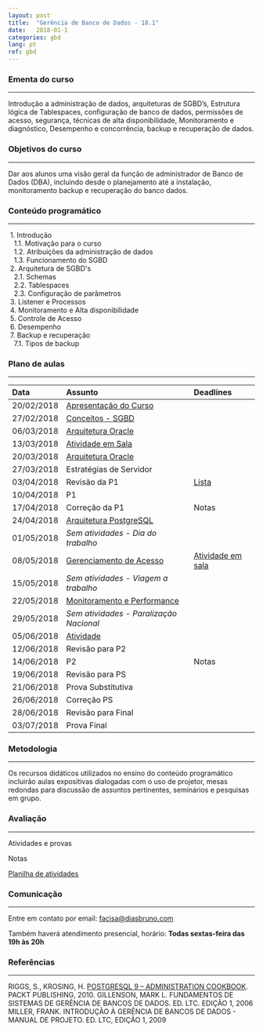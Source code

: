 ```yaml
---
layout: post
title:  "Gerência de Banco de Dados - 18.1"
date:   2018-01-1
categories: gbd
lang: pt
ref: gbd
---
```


### Ementa do curso
___
Introdução a administração de dados, arquiteturas de SGBD’s, Estrutura lógica de Tablespaces, configuração de banco de dados, permissões de acesso, segurança, técnicas de alta disponibilidade, Monitoramento e diagnóstico, Desempenho e concorrência, backup e recuperação de dados.

### Objetivos do curso
___
Dar aos alunos uma visão geral da função de administrador de Banco de Dados (DBA), incluindo desde o planejamento até a instalação, monitoramento backup e recuperação do banco dados.

### Conteúdo programático
___

&nbsp;1. Introdução  
&nbsp;&nbsp;&nbsp;1.1. Motivação para o curso  
&nbsp;&nbsp;&nbsp;1.2. Atribuições da administração de dados  
&nbsp;&nbsp;&nbsp;1.3. Funcionamento do SGBD  
&nbsp;2. Arquitetura de SGBD's  
&nbsp;&nbsp;&nbsp;2.1. Schemas  
&nbsp;&nbsp;&nbsp;2.2. Tablespaces  
&nbsp;&nbsp;&nbsp;2.3. Configuração de parâmetros  
&nbsp;3. Listener e Processos  
&nbsp;4. Monitoramento e Alta disponibilidade  
&nbsp;5. Controle de Acesso  
&nbsp;6. Desempenho  
&nbsp;7. Backup e recuperação  
&nbsp;&nbsp;&nbsp;7.1. Tipos de backup

### Plano de aulas
___

| Data	| Assunto | Deadlines
| :------- | :------ | :------ |
| 20/02/2018 | [Apresentação do Curso](https://docs.google.com/presentation/d/1-rbqHSVqADxuXPk7KfMN7W5DMTfAbEdpw3mP1po9htI/preview?slide=id.p3)
| 27/02/2018 | [Conceitos - SGBD](https://docs.google.com/presentation/d/1RhEbMLr5HYVA7f571mNQ7EpFq9k4Rgip-Sy_8FpxCw8/preview?slide=id.p4)
| 06/03/2018 | [Arquitetura Oracle](https://docs.google.com/presentation/d/10535O3tiqBkgIijHS3CJx3WW2aiKXxQfZvlRL-HnDVA/preview#slide=id.p4)
| 13/03/2018 | [Atividade em Sala](https://docs.google.com/document/d/1ZUCNYsg3RTJ4lHJk_OlXomB6ipDmTdryZVuomPSBDT8/preview)
| 20/03/2018 | [Arquitetura Oracle](https://docs.google.com/presentation/d/1TOtAUQSyiOrfANfuGazLj1x_pf1Pv77kk0Cf15jejT4/preview#slide=id.p4)
| 27/03/2018 | Estratégias de Servidor
| 03/04/2018 | Revisão da P1 | [Lista](https://docs.google.com/document/d/1lY6UWgOoBO8N8sPgHbPm_XKoZmQg213V-uv8eT07hIo/preview)
| 10/04/2018 | P1
| 17/04/2018 | Correção da P1 | Notas
| 24/04/2018 | [Arquitetura PostgreSQL](https://docs.google.com/presentation/d/1Z58rJuiOSnZHM40gwMSYelUDeoPz5jb4rmAtrHDbu7o/preview#slide=id.p)
| 01/05/2018 | *Sem atividades - Dia do trabalho*
| 08/05/2018 | [Gerenciamento de Acesso](https://docs.google.com/presentation/d/1jlKDX7UNArbzZxGC_iV8AWDR4j8Glx-Ju6gDuXazL7g/preview?slide=id.p) | [Atividade em sala](https://docs.google.com/document/d/1sC0s_fty2rVI38rW9yn8z2a5yOp7_x1t8rEdS7LGhLk/preview)
| 15/05/2018 | *Sem atividades - Viagem a trabalho*
| 22/05/2018 | [Monitoramento e Performance](https://docs.google.com/presentation/d/1D-YGhTWbhESkt3_KTGhcz07LCutr8zzM-WzevIG2yhA/preview#slide=id.p)
| 29/05/2018 | *Sem atividades - Paralização Nacional*
| 05/06/2018 | [Atividade](https://docs.google.com/document/d/1IcFCC6JswwZ2ReHl3OAqXG3Ta_az5qG0gmWc6230vgQ/edit)
| 12/06/2018 | Revisão para P2
| 14/06/2018 | P2 | Notas
| 19/06/2018 | Revisão para PS
| 21/06/2018 | Prova Substitutiva
| 26/06/2018 | Correção PS
| 28/06/2018 | Revisão para Final
| 03/07/2018 | Prova Final

### Metodologia
___
Os recursos didáticos utilizados no ensino do conteúdo programático incluirão aulas expositivas dialogadas com o uso de projetor, mesas redondas para discussão de assuntos pertinentes, seminários e pesquisas em grupo.

### Avaliação
___
Atividades e provas

Notas

[Planilha de atividades](https://docs.google.com/spreadsheets/d/1tUQi2In-4jawkn4xDFnLSd44lySahw_SnpLSRq7TK-M/edit#gid=0)

### Comunicação
___

Entre em contato por email: facisa@diasbruno.com

Também haverá atendimento presencial, horário: **Todas sextas-feira das 19h às 20h**

### Referências
___
RIGGS, S., KROSING, H. [POSTGRESQL 9 – ADMINISTRATION COOKBOOK](https://drive.google.com/file/d/0B9oADRpZVGECZTJ6dmRFR2VubTQ/view). PACKT PUBLISHING, 2010.
GILLENSON, MARK L. FUNDAMENTOS DE SISTEMAS DE GERÊNCIA DE BANCOS DE DADOS. ED. LTC. EDIÇÃO 1, 2006
MILLER, FRANK. INTRODUÇÃO À GERÊNCIA DE BANCOS DE DADOS - MANUAL DE PROJETO. ED. LTC, EDIÇÃO 1, 2009

